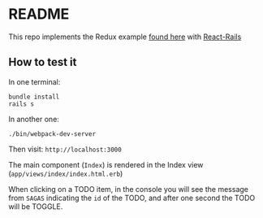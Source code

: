 # README

This repo implements the Redux example [found here](https://redux.js.org/basics/example) with [React-Rails](https://github.com/reactjs/react-rails)

## How to test it

In one terminal:

```
bundle install
rails s
```

In another one:

```
./bin/webpack-dev-server
```

Then visit: `http://localhost:3000`

The main component (`Index`) is rendered in the Index view (`app/views/index/index.html.erb`)

When clicking on a TODO item, in the console you will see the message from `SAGAS` indicating the `id` of the TODO, and after one second the TODO will be TOGGLE.
